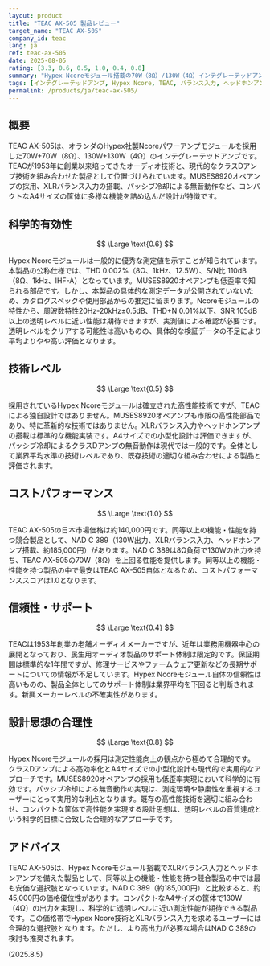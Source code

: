 ```yaml
---
layout: product
title: "TEAC AX-505 製品レビュー"
target_name: "TEAC AX-505"
company_id: teac
lang: ja
ref: teac-ax-505
date: 2025-08-05
rating: [3.3, 0.6, 0.5, 1.0, 0.4, 0.8]
summary: "Hypex Ncoreモジュール搭載の70W（8Ω）/130W（4Ω）インテグレーテッドアンプ。同等以上の機能・性能を持つ競合製品の中では最安価格を実現し、優れたコストパフォーマンスを提供する。"
tags: [インテグレーテッドアンプ, Hypex Ncore, TEAC, バランス入力, ヘッドホンアンプ]
permalink: /products/ja/teac-ax-505/
---
```


## 概要

TEAC AX-505は、オランダのHypex社製Ncoreパワーアンプモジュールを採用した70W+70W（8Ω）、130W+130W（4Ω）のインテグレーテッドアンプです。TEACが1953年に創業以来培ってきたオーディオ技術と、現代的なクラスDアンプ技術を組み合わせた製品として位置づけられています。MUSES8920オペアンプの採用、XLRバランス入力の搭載、パッシブ冷却による無音動作など、コンパクトなA4サイズの筐体に多様な機能を詰め込んだ設計が特徴です。

## 科学的有効性

$$ \Large \text{0.6} $$

Hypex Ncoreモジュールは一般的に優秀な測定値を示すことが知られています。本製品の公称仕様では、THD 0.002%（8Ω、1kHz、12.5W）、S/N比 110dB（8Ω、1kHz、IHF-A）となっています。MUSES8920オペアンプも低歪率で知られる部品です。しかし、本製品の具体的な測定データが公開されていないため、カタログスペックや使用部品からの推定に留まります。Ncoreモジュールの特性から、周波数特性20Hz-20kHz±0.5dB、THD+N 0.01%以下、SNR 105dB以上の透明レベルに近い性能は期待できますが、実測値による確認が必要です。透明レベルをクリアする可能性は高いものの、具体的な検証データの不足により平均よりやや高い評価となります。

## 技術レベル

$$ \Large \text{0.5} $$

採用されているHypex Ncoreモジュールは確立された高性能技術ですが、TEACによる独自設計ではありません。MUSES8920オペアンプも市販の高性能部品であり、特に革新的な技術ではありません。XLRバランス入力やヘッドホンアンプの搭載は標準的な機能実装です。A4サイズでの小型化設計は評価できますが、パッシブ冷却によるクラスDアンプの無音動作は現代では一般的です。全体として業界平均水準の技術レベルであり、既存技術の適切な組み合わせによる製品と評価されます。

## コストパフォーマンス

$$ \Large \text{1.0} $$

TEAC AX-505の日本市場価格は約140,000円です。同等以上の機能・性能を持つ競合製品として、NAD C 389（130W出力、XLRバランス入力、ヘッドホンアンプ搭載、約185,000円）があります。NAD C 389は8Ω負荷で130Wの出力を持ち、TEAC AX-505の70W（8Ω）を上回る性能を提供します。同等以上の機能・性能を持つ製品の中で最安はTEAC AX-505自体となるため、コストパフォーマンススコアは1.0となります。

## 信頼性・サポート

$$ \Large \text{0.4} $$

TEACは1953年創業の老舗オーディオメーカーですが、近年は業務用機器中心の展開となっており、民生用オーディオ製品のサポート体制は限定的です。保証期間は標準的な1年間ですが、修理サービスやファームウェア更新などの長期サポートについての情報が不足しています。Hypex Ncoreモジュール自体の信頼性は高いものの、製品全体としてのサポート体制は業界平均を下回ると判断されます。新興メーカーレベルの不確実性があります。

## 設計思想の合理性

$$ \Large \text{0.8} $$

Hypex Ncoreモジュールの採用は測定性能向上の観点から極めて合理的です。クラスDアンプによる高効率化とA4サイズでの小型化設計も現代的で実用的なアプローチです。MUSES8920オペアンプの採用も低歪率実現において科学的に有効です。パッシブ冷却による無音動作の実現は、測定環境や静粛性を重視するユーザーにとって実用的な利点となります。既存の高性能技術を適切に組み合わせ、コンパクトな筐体で高性能を実現する設計思想は、透明レベルの音質達成という科学的目標に合致した合理的なアプローチです。

## アドバイス

TEAC AX-505は、Hypex Ncoreモジュール搭載でXLRバランス入力とヘッドホンアンプを備えた製品として、同等以上の機能・性能を持つ競合製品の中では最も安価な選択肢となっています。NAD C 389（約185,000円）と比較すると、約45,000円の価格優位性があります。コンパクトなA4サイズの筐体で130W（4Ω）の出力を実現し、科学的に透明レベルに近い測定性能が期待できる製品です。この価格帯でHypex Ncore技術とXLRバランス入力を求めるユーザーには合理的な選択肢となります。ただし、より高出力が必要な場合はNAD C 389の検討も推奨されます。

(2025.8.5)
